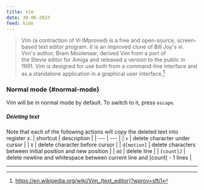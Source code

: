 ```yaml
---
title: Vim
date: 30-06-2023
feed: hide
---
```


> Vim (a contraction of Vi IMproved) is a free and open-source, screen-based text editor program. It is an improved clone of Bill Joy's vi. Vim's author, Bram Moolenaar, derived Vim from a port of the Stevie editor for Amiga and released a version to the public in 1991. Vim is designed for use both from a command-line interface and as a standalone application in a graphical user interface.[^1]

### Normal mode {#normal-mode}
Vim will be in normal mode by default. To switch to it, press `escape`. 

##### Deleting text
Note that each of the following actions will copy the deleted text into register x.
| shortcut    | description                                                              |
| ---         | ---                                                                      |
| `x`         | delete character under cursor                                            |
| `X`         | delete character before cursor                                           |
| `d[motion]` | delete characters between initial position and new position              |
| `dd`        | delete line                                                              |
| `[count]J`  | delete newline and whitespace between current line and [count] - 1 lines |


---

[^1]: https://en.wikipedia.org/wiki/Vim_(text_editor)?wprov=sfti1

